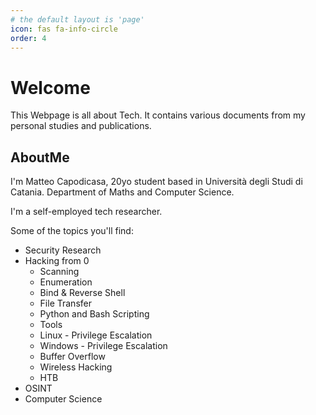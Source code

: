 ```yaml
---
# the default layout is 'page'
icon: fas fa-info-circle
order: 4
---
```



# Welcome

This Webpage is all about Tech. It contains various documents from my personal studies and publications.

## AboutMe

I'm Matteo Capodicasa, 20yo student based in Università degli Studi di Catania.
Department of Maths and Computer Science.

I'm a self-employed tech researcher. 

Some of the topics you'll find:

- Security Research  
- Hacking from 0  
	- Scanning  
	- Enumeration  
	- Bind & Reverse Shell  
	- File Transfer  
    - Python and Bash Scripting
    - Tools
	- Linux - Privilege Escalation  
	- Windows - Privilege Escalation  
	- Buffer Overflow  
    - Wireless Hacking
	- HTB  
- OSINT  
- Computer Science  